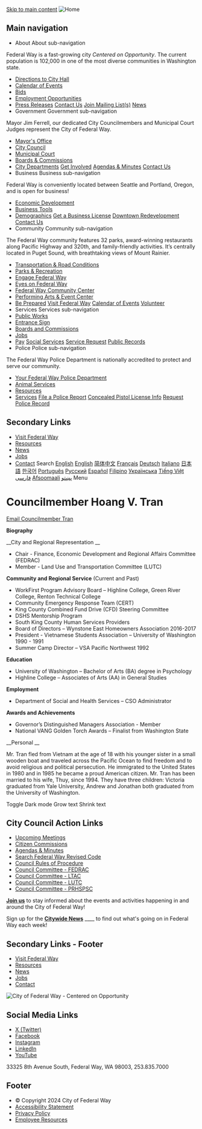  [Skip to main content](https://www.cityoffederalway.com/node/3534/)   ![Home](https://www.cityoffederalway.com/themes/fedway_theme/images/FW_Logo-Horizontal_full-color-resized.png)  

## Main navigation

 *  About About sub-navigation   

Federal Way is a fast-growing city  *Centered on Opportunity*. The current population is 102,000 in one of the most diverse communities in Washington state.  

   *  [Directions to City Hall](https://www.cityoffederalway.com/page/directions-city-hallcourtpolice)  
   *  [Calendar of Events](https://www.cityoffederalway.com/calendar)  
   *  [Bids](https://www.cityoffederalway.com/bids)  
   *  [Employment Opportunities](https://www.governmentjobs.com/careers/federalway)  
   *  [Press Releases](https://www.cityoffederalway.com/page/press-releases)   [Contact Us](https://www.cityoffederalway.com/page/contact-us)   [Join Mailing List(s)](https://www.cityoffederalway.com/page/e-newsletter-sign)   [News](https://www.cityoffederalway.com/page/press-releases)  
 *  Government Government sub-navigation   

Mayor Jim Ferrell, our dedicated City Councilmembers and Municipal Court Judges represent the City of Federal Way.   

   *  [Mayor's Office](https://www.cityoffederalway.com/mayors-office)  
   *  [City Council](https://www.cityoffederalway.com/city-council)  
   *  [Municipal Court](https://www.cityoffederalway.com/municipal-court)  
   *  [Boards & Commissions](https://www.cityoffederalway.com/boards-commissions)  
   *  [City Departments](https://www.cityoffederalway.com/page/departments)   [Get Involved](https://engagefw.com)   [Agendas & Minutes](https://www.cityoffederalway.com/page/agendas-and-minutes)   [Contact Us](https://www.cityoffederalway.com/page/contact-us)  
 *  Business Business sub-navigation   

Federal Way is conveniently located between Seattle and Portland, Oregon, and is open for business!   

   *  [Economic Development](https://www.cityoffederalway.com/economic-development)  
   *  [Business Tools](https://www.cityoffederalway.com/page/business-tools)  
   *  [Demographics](https://www.cityoffederalway.com/page/demographics)   [Get a Business License](https://www.cityoffederalway.com/page/business-license)   [Downtown Redevelopment](https://www.cityoffederalway.com/page/downtown-redevelopment)   [Contact Us](https://www.cityoffederalway.com/economic-development)  
 *  Community Community sub-navigation   

The Federal Way community features 32 parks, award-winning restaurants along Pacific Highway and 320th, and family-friendly activities. It’s centrally located in Puget Sound, with breathtaking views of Mount Rainier.  

   *  [Transportation & Road Conditions](https://www.cityoffederalway.com/page/roadway-conditions)  
   *  [Parks & Recreation](https://www.cityoffederalway.com/parks)  
   *  [Engage Federal Way](https://engagefw.com)  
   *  [Eyes on Federal Way](https://www.cityoffederalway.com/page/eyes-federal-way-0)  
   *  [Federal Way Community Center](https://itallhappenshere.org)  
   *  [Performing Arts & Event Center](https://fwpaec.org)  
   *  [Be Prepared](https://www.cityoffederalway.com/emergency-management)   [Visit Federal Way](https://visitfw.org)   [Calendar of Events](https://www.cityoffederalway.com/calendar/month)   [Volunteer](https://www.cityoffederalway.com/page/volunteering-federal-way)  
 *  Services Services sub-navigation 
   *  [Public Works](https://www.cityoffederalway.com/public-works)  
   *  [Entrance Sign](https://www.cityoffederalway.com/sites/default/files/2024-02/EntranceSignDisplayApplicationForm.pdf)  
   *  [Boards and Commissions](https://www.cityoffederalway.com/page/boards-commissions)  
   *  [Jobs](https://www.governmentjobs.com/careers/federalway)  
   *  [Pay](https://www.cityoffederalway.com/page/pay)   [Social Services](https://www.cityoffederalway.com/page/community-social-services)   [Service Request](https://www.cityoffederalway.com/page/eyes-federal-way-0)   [Public Records](https://www.cityoffederalway.com/page/public-records)  
 *  Police Police sub-navigation   

The Federal Way Police Department is nationally accredited to protect and serve our community.  

   *  [Your Federal Way Police Department](https://www.cityoffederalway.com/police-0)  
   *  [Animal Services](https://www.cityoffederalway.com/page/animal-services-unit)  
   *  [Resources](https://www.cityoffederalway.com/page/police-resources)  
   *  [Services](https://www.cityoffederalway.com/page/police-service-request)   [File a Police Report](https://www.cityoffederalway.com/page/file-police-report-online)   [Concealed Pistol License Info](https://www.cityoffederalway.com/page/concealed-pistol-license-cpl-appointment-request-form-0)   [Request Police Record](https://federalway.justfoia.com/publicportal/home/newrequest)  

## Secondary Links

 *  [Visit Federal Way](https://visitfw.org) 
 *  [Resources](https://www.cityoffederalway.com/page/resources-and-help) 
 *  [News](https://www.cityoffederalway.com/page/federal-way-citywide-news) 
 *  [Jobs](https://www.governmentjobs.com/careers/federalway) 
 *  [Contact](https://www.cityoffederalway.com/page/contact-us) 
 Search  [English](https://www.cityoffederalway.com/node/3534)   [English](https://www.cityoffederalway.com/node/3534)  [简体中文](https://www.cityoffederalway.com/node/3534)  [Français](https://www.cityoffederalway.com/node/3534)  [Deutsch](https://www.cityoffederalway.com/node/3534)  [Italiano](https://www.cityoffederalway.com/node/3534)  [日本語](https://www.cityoffederalway.com/node/3534)  [한국어](https://www.cityoffederalway.com/node/3534)  [Português](https://www.cityoffederalway.com/node/3534)  [Русский](https://www.cityoffederalway.com/node/3534)  [Español](https://www.cityoffederalway.com/node/3534)  [Filipino](https://www.cityoffederalway.com/node/3534)  [Українська](https://www.cityoffederalway.com/node/3534)  [Tiếng Việt](https://www.cityoffederalway.com/node/3534)  [فارسی](https://www.cityoffederalway.com/node/3534)  [Afsoomaali](https://www.cityoffederalway.com/node/3534)  [پښتو](https://www.cityoffederalway.com/node/3534)  Menu 

# 

# Councilmember Hoang V. Tran

 [Email Councilmember Tran](mailto:hoang.tran@federalwaywa.gov) 

  __Biography__  

  __City and Regional Representation __  

 *  Chair - Finance, Economic Development and Regional Affairs Committee (FEDRAC) 
 *  Member - Land Use and Transportation Committee (LUTC) 

  __Community and Regional Service__   (Current and Past) 

 *  WorkFirst Program Advisory Board – Highline College, Green River College, Renton Technical College 
 *  Community Emergency Response Team (CERT) 
 *  King County Combined Fund Drive (CFD) Steering Committee 
 *  DSHS Mentorship Program 
 *  South King County Human Services Providers 
 *  Board of Directors – Wynstone East Homeowners Association 2016-2017 
 *  President - Vietnamese Students Association – University of Washington 1990 - 1991 
 *  Summer Camp Director – VSA Pacific Northwest 1992 

  __Education__  

 *  University of Washington – Bachelor of Arts (BA) degree in Psychology 
 *  Highline College – Associates of Arts (AA) in General Studies 

  __Employment__  

 *  Department of Social and Health Services – CSO Administrator 

  __Awards and Achievements__  

 *  Governor’s Distinguished Managers Association - Member 
 *  National VANG Golden Torch Awards – Finalist from Washington State 

  __Personal __  

 Mr. Tran fled from Vietnam at the age of 18 with his younger sister in a small wooden boat and traveled across the Pacific Ocean to find freedom and to avoid religious and political persecution. He immigrated to the United States in 1980 and in 1985 he became a proud American citizen. Mr. Tran has been married to his wife, Thuy, since 1994. They have three children: Victoria graduated from Yale University, Andrew and Jonathan both graduated from the University of Washington.   

 Toggle Dark mode Grow text Shrink text 

## City Council Action Links

 *   [Upcoming Meetings](https://www.cityoffederalway.com/page/agendas-and-minutes) 
 *   [Citizen Commissions](https://www.cityoffederalway.com/page/boards-commissions) 
 *   [Agendas & Minutes](https://www.cityoffederalway.com/page/agendas-and-minutes) 
 *   [Search Federal Way Revised Code](https://www.codepublishing.com/WA/FederalWay) 
 *   [Council Rules of Procedure](https://docs.cityoffederalway.com/WebLink/Browse.aspx?id=1911791&dbid=0&repo=cityoffederalway) 
 *   [Council Committee - FEDRAC](https://www.cityoffederalway.com/page/finance-economic-development-regional-affairs-committee-fedrac) 
 *   [Council Committee - LTAC](https://www.cityoffederalway.com/page/lodging-tax-advisory-committee) 
 *   [Council Committee - LUTC](https://www.cityoffederalway.com/page/LUTC) 
 *   [Council Committee - PRHSPSC](https://www.cityoffederalway.com/page/parks-recreation-human-services-public-safety-committee-prhsps) 

 [__Join us__](https://www.cityoffederalway.com/page/e-newsletter-sign) to stay informed about the events and activities happening in and around the City of Federal Way!

Sign up for the [__Citywide News__](https://lp.constantcontactpages.com/sl/iTopXHF/citywidenews)  ____ to find out what's going on in Federal Way each week!

## Secondary Links - Footer

 *  [Visit Federal Way](https://visitfw.org) 
 *  [Resources](https://www.cityoffederalway.com/page/resources-and-help) 
 *  [News](https://www.cityoffederalway.com/page/federal-way-citywide-news) 
 *  [Jobs](https://www.governmentjobs.com/careers/federalway) 
 *  [Contact](https://www.cityoffederalway.com/page/contact-us) 

 ![City of Federal Way - Centered on Opportunity](https://www.cityoffederalway.com/sites/default/files/inline-images/FW-Logo-Vert_white.png) 

## Social Media Links

 *  [X (Twitter)](https://twitter.com/wafederalway) 
 *  [Facebook](https://www.facebook.com/CityofFederalWay) 
 *  [Instagram](https://www.instagram.com/fedwaywa) 
 *  [LinkedIn](https://www.linkedin.com/company/city-of-federal-way) 
 *  [YouTube](https://www.youtube.com/user/FWcommunications) 

33325 8th Avenue South, Federal Way, WA 98003, 253.835.7000

## Footer

 *  © Copyright 2024 City of Federal Way 
 *  [Accessibility Statement](https://www.cityoffederalway.com/page/website-accessibility-statement) 
 *  [Privacy Policy](https://www.cityoffederalway.com/page/website-privacy-policy) 
 *  [Employee Resources](https://www.cityoffederalway.com/page/employee-resources) 
 